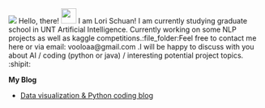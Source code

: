 <img src="https://github.com/LoriSchuan-dev/lovetheworld/blob/master/readmepic1%20(1).jpg">
Hello, there! <img src="https://raw.githubusercontent.com/MartinHeinz/MartinHeinz/master/wave.gif" width="30px">
I am Lori Schuan! I am currently studying graduate school in UNT Artificial Intelligence. Currently working on some NLP projects as well as kaggle competitions.:file_folder:Feel free to contact me here or via email: vooloaa@gmail.com .I will be happy to discuss with you about AI / coding (python or java) / interesting potential project topics. :shipit:

**My Blog**

- [Data visualization & Python coding blog](https://dev.to/lorischuandev) 
